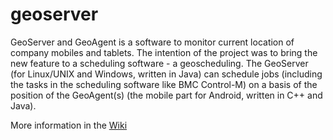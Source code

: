 geoserver
=========

GeoServer and GeoAgent is a software to monitor current location of company mobiles and tablets. The intention of the project was to bring the new feature to a scheduling software - a geoscheduling. The GeoServer (for Linux/UNIX and Windows, written in Java) can schedule jobs (including the tasks in the scheduling software like BMC Control-M) on a basis of the position of the GeoAgent(s) (the mobile part for Android, written in C++ and Java).

More information in the [Wiki](https://github.com/thomeo/geoserver/wiki)


